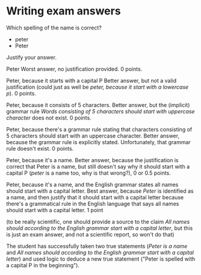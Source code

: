 # Writing exam answers
Which spelling of the name is correct?

* peter
* Peter

Justify your answer.

Peter
Worst answer, no justification provided. 0 points.

Peter, because it starts with a capital P
Better answer, but not a valid justification (could just as well be *peter, because it start with a lowercase p*). 0 points.

Peter, because it consists of 5 characters.
Better answer, but the (implicit) grammar rule *Words consisting of 5 characters should start with uppercase character* does not exist. 0 points.

Peter, because there's a grammar rule stating that characters consisting of 5 characters should start with an uppercase character.
Better answer, because the grammar rule is explicitly stated. Unfortunately, that grammar rule doesn't exist. 0 points.

Peter, because it's a name.
Better answer, because the justification is correct that Peter is a name, but still doesn't say why it should start with a capital P (*peter* is a name too, why is that wrong?), 0 or 0.5 points.

Peter, because it's a name, and the English grammar states all names should start with a capital letter.
Best answer, because *Peter* is identified as a name, and then justify that it should start with a capital letter because there's a grammatical rule in the English language that says all names should start with a capital letter. 1 point

(to be really scientific, one should provide a source to the claim *All names should according to the English grammar start with a capital letter*, but this is just an exam answer, and not a scientific report, so won't do that)

The student has successfully taken two true statements (*Peter is a name* and *All names should according to the English grammar start with a capital letter*) and used logic to deduce a new true statement ("Peter is spelled with a capital P in the beginning").